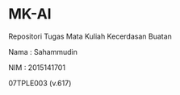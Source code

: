 # MK-AI
Repositori Tugas Mata Kuliah Kecerdasan Buatan

Nama : Sahammudin

NIM : 2015141701

07TPLE003 (v.617)
